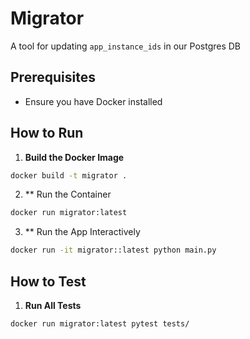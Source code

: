 # Migrator
A tool for updating `app_instance_ids` in our Postgres DB

## Prerequisites
- Ensure you have Docker installed

## How to Run

1. **Build the Docker Image**
```bash
docker build -t migrator .
```
2. ** Run the Container
```bash
docker run migrator:latest
```
3. ** Run the App Interactively
```bash
docker run -it migrator::latest python main.py
```

## How to Test
1. **Run All Tests**
```bash
docker run migrator:latest pytest tests/
```
